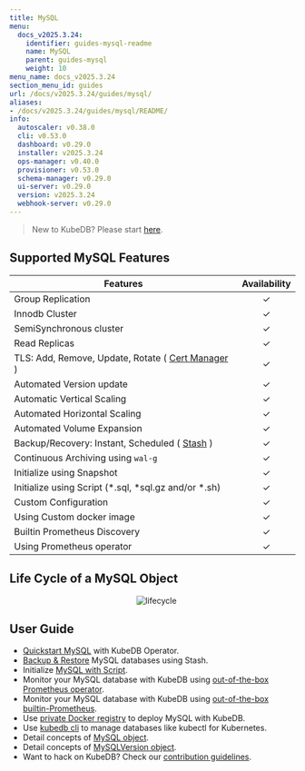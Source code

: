 ```yaml
---
title: MySQL
menu:
  docs_v2025.3.24:
    identifier: guides-mysql-readme
    name: MySQL
    parent: guides-mysql
    weight: 10
menu_name: docs_v2025.3.24
section_menu_id: guides
url: /docs/v2025.3.24/guides/mysql/
aliases:
- /docs/v2025.3.24/guides/mysql/README/
info:
  autoscaler: v0.38.0
  cli: v0.53.0
  dashboard: v0.29.0
  installer: v2025.3.24
  ops-manager: v0.40.0
  provisioner: v0.53.0
  schema-manager: v0.29.0
  ui-server: v0.29.0
  version: v2025.3.24
  webhook-server: v0.29.0
---
```


> New to KubeDB? Please start [here](/docs/v2025.3.24/README).

## Supported MySQL Features

| Features                                                                           | Availability |
|------------------------------------------------------------------------------------|:------------:|
| Group Replication                                                                  |   &#10003;   |
| Innodb Cluster                                                                     |   &#10003;   |
| SemiSynchronous cluster                                                            |   &#10003;   |
| Read Replicas                                                                      |   &#10003;   |
| TLS: Add, Remove, Update, Rotate ( [Cert Manager](https://cert-manager.io/docs/) ) |   &#10003;   |
| Automated Version update                                                           |   &#10003;   |
| Automatic Vertical Scaling                                                         |   &#10003;   |
| Automated Horizontal Scaling                                                       |   &#10003;   |
| Automated Volume Expansion                                                         |   &#10003;   |
| Backup/Recovery: Instant, Scheduled ( [Stash](https://stash.run/) )                |   &#10003;   |
| Continuous Archiving using `wal-g`                                                 |   &#10003;   |
| Initialize using Snapshot                                                          |   &#10003;   |
| Initialize using Script (\*.sql, \*sql.gz and/or \*.sh)                            |   &#10003;   |
| Custom Configuration                                                               |   &#10003;   |
| Using Custom docker image                                                          |   &#10003;   |
| Builtin Prometheus Discovery                                                       |   &#10003;   |
| Using Prometheus operator                                                          |   &#10003;   |

## Life Cycle of a MySQL Object

<p align="center">
  <img alt="lifecycle"  src="/docs/v2025.3.24/images/mysql/mysql-lifecycle.png" >
</p>

## User Guide

- [Quickstart MySQL](/docs/v2025.3.24/guides/mysql/quickstart/) with KubeDB Operator.
- [Backup & Restore](/docs/v2025.3.24/guides/mysql/backup/stash/overview/) MySQL databases using Stash.
- Initialize [MySQL with Script](/docs/v2025.3.24/guides/mysql/initialization/).
- Monitor your MySQL database with KubeDB using [out-of-the-box Prometheus operator](/docs/v2025.3.24/guides/mysql/monitoring/prometheus-operator/).
- Monitor your MySQL database with KubeDB using [out-of-the-box builtin-Prometheus](/docs/v2025.3.24/guides/mysql/monitoring/builtin-prometheus/).
- Use [private Docker registry](/docs/v2025.3.24/guides/mysql/private-registry/) to deploy MySQL with KubeDB.
- Use [kubedb cli](/docs/v2025.3.24/guides/mysql/cli/) to manage databases like kubectl for Kubernetes.
- Detail concepts of [MySQL object](/docs/v2025.3.24/guides/mysql/concepts/database/).
- Detail concepts of [MySQLVersion object](/docs/v2025.3.24/guides/mysql/concepts/catalog/).
- Want to hack on KubeDB? Check our [contribution guidelines](/docs/v2025.3.24/CONTRIBUTING).
